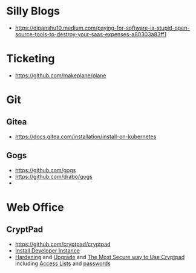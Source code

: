 # Silly Blogs
- https://dipanshu10.medium.com/paying-for-software-is-stupid-open-source-tools-to-destroy-your-saas-expenses-a80303a83ff1

# Ticketing
- https://github.com/makeplane/plane

# Git
## Gitea
- https://docs.gitea.com/installation/install-on-kubernetes

## Gogs
- https://github.com/gogs
- https://github.com/drabo/gogs
- 

# Web Office
## CryptPad
- https://github.com/cryptpad/cryptpad
- [Install Developer Instance](https://docs.cryptpad.org/en/dev_guide/setup.html)
- [Hardening](https://docs.cryptpad.org/en/admin_guide/customization.html#security-hardening) and [Upgrade](https://docs.cryptpad.org/en/admin_guide/maintenance.html#backup-and-migration) and [The Most Secure way to Use Cryptpad](https://blog.cryptpad.org/2024/03/14/Most-Secure-CryptPad-Usage/) including [Access Lists](https://docs.cryptpad.org/en/user_guide/share_and_access.html#access-list) and [passwords](https://docs.cryptpad.org/en/user_guide/share_and_access.html#access-tab)


